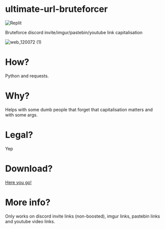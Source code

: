 # ultimate-url-bruteforcer

![![Replit](https://img.shields.io/badge/Replit-DD1200?style=for-the-badge&logo=Replit&logoColor=white)](https://replit.com/@Gcat101/LinkBruteforcer)

Bruteforce discord invite/imgur/pastebin/youtube link capitalisation

![web_120072 (1)](https://user-images.githubusercontent.com/79367505/123843611-c6a4d380-d91a-11eb-8351-c40889b98b4d.png)

# How?
Python and requests.
# Why?
Helps with some dumb people that forget that capitalisation matters and with some args.
# Legal?
Yep
# Download?
[Here you go!](https://github.com/Gcat101/ultimate-url-bruteforcer/releases/tag/2.0)
# More info?
Only works on discord invite links (non-boosted), imgur links, pastebin links and youtube video links.
